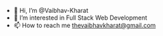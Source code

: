- 👋 Hi, I’m @Vaibhav-Kharat
- 👀 I’m interested in Full Stack Web Development
- 📫 How to reach me thevaibhavkharat@gmail.com

<!---
Vaibhav-Kharat/Vaibhav-Kharat is a ✨ special ✨ repository because its `README.md` (this file) appears on your GitHub profile.
You can click the Preview link to take a look at your changes.
--->
